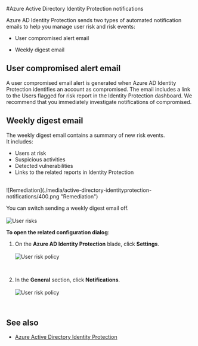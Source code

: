 <properties
    pageTitle="Azure Active Directory Identity Protection notifications| Microsoft Azure"
    description="Learn how notifications support your investigation activities."
    services="active-directory"
    keywords="azure active directory identity protection, cloud app discovery, managing applications, security, risk, risk level, vulnerability, security policy"
    documentationCenter=""
    authors="MarkusVi"
    manager="femila"
    editor=""/>

<tags
    ms.service="active-directory"
    ms.workload="identity"
    ms.tgt_pltfrm="na"
    ms.devlang="na"
    ms.topic="article"
    ms.date="10/20/2016"
    ms.author="markvi"/>

#<a name="azure-active-directory-identity-protection-notifications"></a>Azure Active Directory Identity Protection notifications 


Azure AD Identity Protection sends two types of automated notification emails to help you manage user risk and risk events:

- User compromised alert email

- Weekly digest email

## <a name="user-compromised-alert-email"></a>User compromised alert email

A user compromised email alert is generated when Azure AD Identity Protection identifies an account as compromised. The email includes a link to the Users flagged for risk report in the Identity Protection dashboard. We recommend that you immediately investigate notifications of compromised.


## <a name="weekly-digest-email"></a>Weekly digest email

The weekly digest email contains a summary of new risk events.<br>
It includes:

- Users at risk
- Suspicious activities
- Detected vulnerabilities
- Links to the related reports in Identity Protection


<br>
![Remediation](./media/active-directory-identityprotection-notifications/400.png "Remediation")
<br> 

You can switch sending a weekly digest email off.
<br><br>
![User risks](./media/active-directory-identityprotection-notifications/62.png "User risks")
<br>
 

**To open the related configuration dialog**:

1. On the **Azure AD Identity Protection** blade, click **Settings**.
<br><br>
![User risk policy](./media/active-directory-identityprotection-notifications/401.png "User risk policy")
<br>

2. In the **General** section, click **Notifications**.
<br><br>
![User risk policy](./media/active-directory-identityprotection-notifications/405.png "User risk policy")
<br>




## <a name="see-also"></a>See also

- [Azure Active Directory Identity Protection](active-directory-identityprotection.md) 

